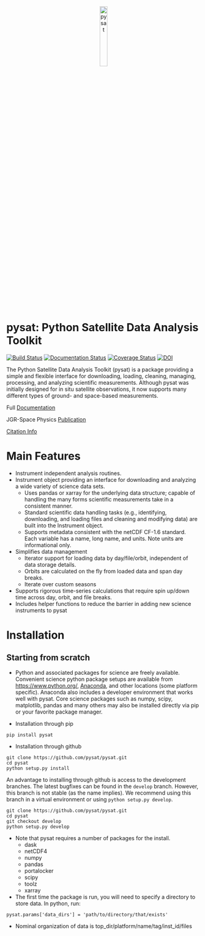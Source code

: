 <div align="center">
        <img height="0" width="0px">
        <img width="20%" src="/logo.png" alt="pysat" title="pysat"</img>
</div>

# pysat: Python Satellite Data Analysis Toolkit
[![Build Status](https://travis-ci.org/pysat/pysat.svg?branch=main)](https://travis-ci.org/pysat/pysat)
[![Documentation Status](https://readthedocs.org/projects/pysat/badge/?version=latest)](http://pysat.readthedocs.io/en/latest/?badge=latest)
[![Coverage Status](https://coveralls.io/repos/github/pysat/pysat/badge.svg?branch=main)](https://coveralls.io/github/pysat/pysat?branch=main)
[![DOI](https://zenodo.org/badge/33449914.svg)](https://zenodo.org/badge/latestdoi/33449914)

The Python Satellite Data Analysis Toolkit (pysat) is a package providing a
simple and flexible interface for downloading, loading, cleaning, managing,
processing, and analyzing scientific measurements. Although pysat was initially
designed for in situ satellite observations, it now supports many different
types of ground- and space-based measurements.

Full [Documentation](http://pysat.readthedocs.io/en/latest/index.html)

JGR-Space Physics [Publication](https://doi.org/10.1029/2018JA025297)

[Citation Info](https://pysat.readthedocs.io/en/latest/citing.html)

# Main Features
* Instrument independent analysis routines.
* Instrument object providing an interface for downloading and analyzing a wide
  variety of science data sets.
  * Uses pandas or xarray for the underlying data structure;
    capable of handling the many forms scientific measurements take in a
    consistent manner.
  * Standard scientific data handling tasks (e.g., identifying, downloading,
    and loading files and cleaning and modifying data) are built into the
    Instrument object.
  * Supports metadata consistent with the netCDF CF-1.6 standard. Each variable
    has a name, long name, and units. Note units are informational only.
* Simplifies data management
  * Iterator support for loading data by day/file/orbit, independent of data
    storage details.
  * Orbits are calculated on the fly from loaded data and span day breaks.
  * Iterate over custom seasons
* Supports rigorous time-series calculations that require spin up/down time
  across day, orbit, and file breaks.
* Includes helper functions to reduce the barrier in adding new science
  instruments to pysat

# Installation
## Starting from scratch
* Python and associated packages for science are freely available. Convenient
  science python package setups are available from https://www.python.org/,
  [Anaconda](https://www.anaconda.com/distribution/), and other locations
  (some platform specific). Anaconda also includes a developer environment that
  works well with pysat. Core science packages such as numpy, scipy, matplotlib,
  pandas and many others may also be installed directly via pip or your
  favorite package manager.

* Installation through pip
```
pip install pysat
```
* Installation through github
```
git clone https://github.com/pysat/pysat.git
cd pysat
python setup.py install
```
An advantage to installing through github is access to the development branches.
The latest bugfixes can be found in the `develop` branch.  However, this branch
is not stable (as the name implies).  We recommend using this branch in a
virtual environment or using `python setup.py develop`.
```
git clone https://github.com/pysat/pysat.git
cd pysat
git checkout develop
python setup.py develop
```
* Note that pysat requires a number of packages for the install.  
  * dask
  * netCDF4
  * numpy
  * pandas
  * portalocker
  * scipy
  * toolz
  * xarray
* The first time the package is run, you will need to specify a directory to
  store data. In python, run:
```
pysat.params['data_dirs'] = 'path/to/directory/that/exists'
```
  * Nominal organization of data is top_dir/platform/name/tag/inst_id/files
